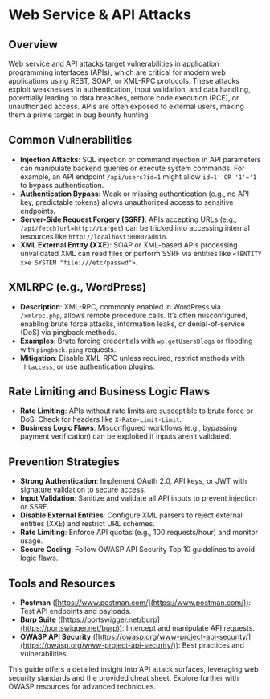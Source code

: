 # Web Service & API Attacks

## Overview
Web service and API attacks target vulnerabilities in application programming interfaces (APIs), which are critical for modern web applications using REST, SOAP, or XML-RPC protocols. These attacks exploit weaknesses in authentication, input validation, and data handling, potentially leading to data breaches, remote code execution (RCE), or unauthorized access. APIs are often exposed to external users, making them a prime target in bug bounty hunting.

## Common Vulnerabilities
- **Injection Attacks**: SQL injection or command injection in API parameters can manipulate backend queries or execute system commands. For example, an API endpoint `/api/users?id=1` might allow `id=1' OR '1'='1` to bypass authentication.
- **Authentication Bypass**: Weak or missing authentication (e.g., no API key, predictable tokens) allows unauthorized access to sensitive endpoints.
- **Server-Side Request Forgery (SSRF)**: APIs accepting URLs (e.g., `/api/fetch?url=http://target`) can be tricked into accessing internal resources like `http://localhost:8080/admin`.
- **XML External Entity (XXE)**: SOAP or XML-based APIs processing unvalidated XML can read files or perform SSRF via entities like `<!ENTITY xxe SYSTEM "file:///etc/passwd">`.

## XMLRPC (e.g., WordPress)
- **Description**: XML-RPC, commonly enabled in WordPress via `/xmlrpc.php`, allows remote procedure calls. It’s often misconfigured, enabling brute force attacks, information leaks, or denial-of-service (DoS) via pingback methods.
- **Examples**: Brute forcing credentials with `wp.getUsersBlogs` or flooding with `pingback.ping` requests.
- **Mitigation**: Disable XML-RPC unless required, restrict methods with `.htaccess`, or use authentication plugins.

## Rate Limiting and Business Logic Flaws
- **Rate Limiting**: APIs without rate limits are susceptible to brute force or DoS. Check for headers like `X-Rate-Limit-Limit`.
- **Business Logic Flaws**: Misconfigured workflows (e.g., bypassing payment verification) can be exploited if inputs aren’t validated.

## Prevention Strategies
- **Strong Authentication**: Implement OAuth 2.0, API keys, or JWT with signature validation to secure access.
- **Input Validation**: Sanitize and validate all API inputs to prevent injection or SSRF.
- **Disable External Entities**: Configure XML parsers to reject external entities (XXE) and restrict URL schemes.
- **Rate Limiting**: Enforce API quotas (e.g., 100 requests/hour) and monitor usage.
- **Secure Coding**: Follow OWASP API Security Top 10 guidelines to avoid logic flaws.

## Tools and Resources
- **Postman** ([https://www.postman.com/](https://www.postman.com/)): Test API endpoints and payloads.
- **Burp Suite** ([https://portswigger.net/burp](https://portswigger.net/burp)): Intercept and manipulate API requests.
- **OWASP API Security** ([https://owasp.org/www-project-api-security/](https://owasp.org/www-project-api-security/)): Best practices and vulnerabilities.

This guide offers a detailed insight into API attack surfaces, leveraging web security standards and the provided cheat sheet. Explore further with OWASP resources for advanced techniques.
